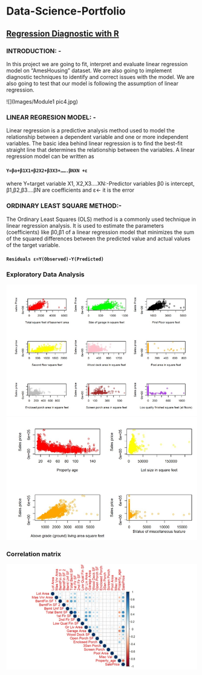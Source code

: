 # Data-Science-Portfolio
## [Regression Diagnostic with R](https://github.com/sana1410/Data-Science-Portfolio/tree/main/Rmd%20Files)
### INTRODUCTION: - 
 In this project we are going to fit, interpret and evaluate linear regression model on “AmesHousing” dataset. We are also going to implement diagnostic techniques to identify and correct issues with the model. We are also going to test that our model is following the assumption of linear regression.

![](Images/Module1 pic4.jpg)

### LINEAR REGRESION MODEL: -
Linear regression is a predictive analysis method used to model the relationship between a dependent variable and one or more independent variables. The basic idea behind linear regression is to find the best-fit straight line that determines the relationship between the variables.
A linear regression model can be written as 
#### `Y=βo+β1X1+β2X2+β3X3+…….βNXN +ε`
where Y=target variable
X1, X2,X3….XN:-Predictor variables 
β0 is intercept, β1,β2,β3….βN are coefficients and ε<- it is the error
  
### ORDINARY LEAST SQUARE METHOD:-
The Ordinary Least Squares (OLS) method is a commonly used technique in linear regression analysis. It is used to estimate the parameters (coefficients) like β0,β1 of a linear regression model that minimizes the sum of the squared differences between the predicted value and actual values of the target variable.
#### `Residuals ε=Y(Observed)-Y(Predicted)`

### Exploratory Data Analysis 
![](https://github.com/sana1410/Data-Science-Portfolio/blob/main/Images/Module%201%20Pic%202.jpg)
![](https://github.com/sana1410/Data-Science-Portfolio/blob/main/Images/Module1%20pic3.jpg)
### Correlation matrix
![](https://github.com/sana1410/Data-Science-Portfolio/blob/main/Images/Module%201%20pic1.jpg)
